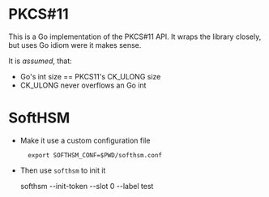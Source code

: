 # PKCS#11

This is a Go implementation of the PKCS#11 API. It wraps the library closely, but uses Go idiom
were it makes sense.

It is *assumed*, that:

* Go's int size == PKCS11's CK_ULONG size
* CK_ULONG never overflows an Go int

# SoftHSM

* Make it use a custom configuration file

        export SOFTHSM_CONF=$PWD/softhsm.conf

* Then use `softhsm` to init it

    softhsm --init-token --slot 0 --label test




